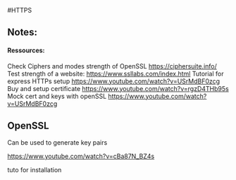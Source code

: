 #HTTPS

## Notes: 


#### Ressources:

Check Ciphers and modes strength of OpenSSL
https://ciphersuite.info/
Test strength of a website:
https://www.ssllabs.com/index.html
Tutorial for express HTTPs setup
https://www.youtube.com/watch?v=USrMdBF0zcg
Buy and setup certificate
https://www.youtube.com/watch?v=rgzD4THb95s
Mock cert and keys with openSSL
https://www.youtube.com/watch?v=USrMdBF0zcg



## OpenSSL

Can be used to generate key pairs 

https://www.youtube.com/watch?v=cBa87N_BZ4s

tuto for installation